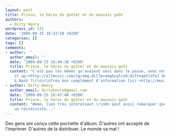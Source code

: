 ```yaml
---
layout: post
title: Prince, le héros du goûter et du mauvais goût
authors:
  - Dirty Henry
wordpress_id: 531
date: '2009-09-15 16:33:58 +0200'
categories: []
tags: []
comments:
- author: ''
  author_email: ''
  date: '2009-09-15 16:44:38 +0200'
  title: Prince, le héros du goûter et du mauvais goût
  content: "C'est pas les mêmes qu'avaient sévi dans le passé, avec notamment [Live
    it up->http://allmusic.com/cg/amg.dll?p=amg&sql=10:diftxqe5ldfe] de Crosby, Stills
    & Nash ?\r\n\r\nTrès bon complément d'information [ici->http://musique.photos.fluctuat.net/Les-100-pochettes-les-plus-moches-alb83-1.html]."
- author: Dirty Henry
  author_email: dirtyhenry@gmail.com
  date: '2009-09-15 16:47:48 +0200'
  title: Prince, le héros du goûter et du mauvais goût
  content: "Hmmm, lien très intéressant.\r\nOn peut aussi remarquer que Prince est
    un récidiviste..."
---
```

Des gens ont conçu cette pochette d'album. D'autres ont accepté de l'imprimer. D'autres de la distribuer. Le monde va mal !
